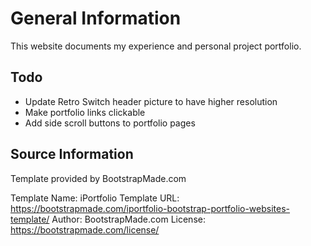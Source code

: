 # General Information
This website documents my experience and personal project portfolio.

## Todo
- Update Retro Switch header picture to have higher resolution
- Make portfolio links clickable
- Add side scroll buttons to portfolio pages

## Source Information
Template provided by BootstrapMade.com

Template Name: iPortfolio
Template URL: https://bootstrapmade.com/iportfolio-bootstrap-portfolio-websites-template/
Author: BootstrapMade.com
License: https://bootstrapmade.com/license/